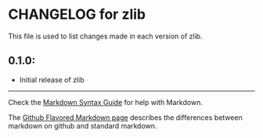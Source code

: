 # CHANGELOG for zlib

This file is used to list changes made in each version of zlib.

## 0.1.0:

* Initial release of zlib

- - -
Check the [Markdown Syntax Guide](http://daringfireball.net/projects/markdown/syntax) for help with Markdown.

The [Github Flavored Markdown page](http://github.github.com/github-flavored-markdown/) describes the differences between markdown on github and standard markdown.
